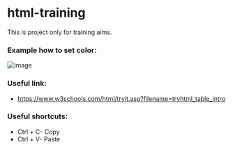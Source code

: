 # html-training
This is project only for training aims.


### Example how to set color:

![image](https://user-images.githubusercontent.com/72337716/198362412-7334f465-b3f4-4056-8965-0e52993806df.png)


### Useful link:

- https://www.w3schools.com/html/tryit.asp?filename=tryhtml_table_intro

### Useful shortcuts:
- Ctrl + C- Copy
- Ctrl + V- Paste
